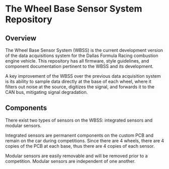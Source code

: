 # The Wheel Base Sensor System Repository

## Overview

The Wheel Base Sensor System (WBSS) is the current development version of the data acquisitions system for the Dallas Formula Racing combustion engine vehicle. This repository has all firmware, style guidelines, and component documentation pertinent to the WBSS and its development.

A key improvement of the WBSS over the previous data acquisition system is its ability to sample data directly at the base of each wheel, where it filters out noise at the source, digitizes the signal, and forwards it to the CAN bus, mitigating signal degradation.

## Components

There exist two types of sensors on the WBSS: integrated sensors and modular sensors.

Integrated sensors are permanent components on the custom PCB and remain on the car during competitions. Since there are 4 wheels, there are 4 copies of the PCB at each base, thus there are 4 copies of each sensor.

Modular sensors are easily removable and will be removed prior to a competition. Modular sensors are independent of one another.
